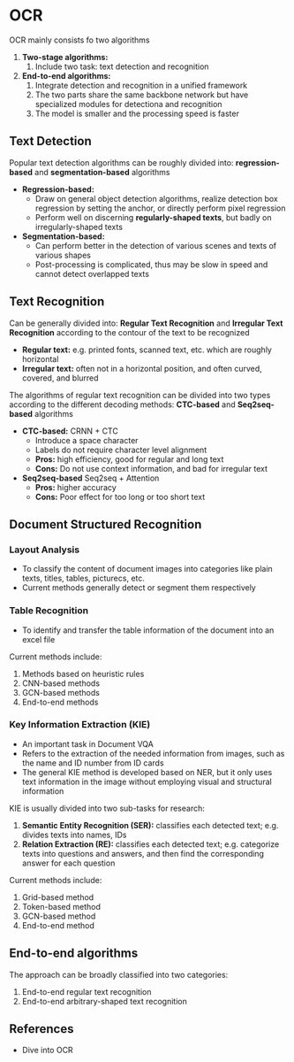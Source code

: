 # OCR

OCR mainly consists fo two algorithms

1. **Two-stage algorithms:**
   1. Include two task: text detection and recognition
2. **End-to-end algorithms:**
   1. Integrate detection and recognition in a unified framework
   2. The two parts share the same backbone network but have specialized modules for detectiona and recognition
   3. The model is smaller and the processing speed is faster

## Text Detection

Popular text detection algorithms can be roughly divided into: **regression-based** and **segmentation-based** algorithms

- **Regression-based:**
  - Draw on general object detection algorithms, realize detection box regression by setting the anchor, or directly perform pixel regression
  - Perform well on discerning **regularly-shaped texts**, but badly on irregularly-shaped texts
- **Segmentation-based:**
  - Can perform better in the detection of various scenes and texts of various shapes
  - Post-processing is complicated, thus may be slow in speed and cannot detect overlapped texts

## Text Recognition

Can be generally divided into: **Regular Text Recognition** and **Irregular Text Recognition** according to the contour of the text to be recognized

- **Regular text:** e.g. printed fonts, scanned text, etc. which are roughly horizontal
- **Irregular text:** often not in a horizontal position, and often curved, covered, and blurred

The algorithms of regular text recognition can be divided into two types according to the different decoding methods: **CTC-based** and **Seq2seq-based** algorithms

- **CTC-based:** CRNN + CTC
  - Introduce a space character
  - Labels do not require character level alignment
  - **Pros:** high efficiency, good for regular and long text
  - **Cons:** Do not use context information, and bad for irregular text
- **Seq2seq-based** Seq2seq + Attention
  - **Pros:** higher accuracy
  - **Cons:** Poor effect for too long or too short text

## Document Structured Recognition

### Layout Analysis

- To classify the content of document images into categories like plain texts, titles, tables, picturecs, etc.
- Current methods generally detect or segment them respectively

### Table Recognition

- To identify and transfer the table information of the document into an excel file

Current methods include:

1. Methods based on heuristic rules
2. CNN-based methods
3. GCN-based methods
4. End-to-end methods

### Key Information Extraction (KIE)

- An important task in Document VQA
- Refers to the extraction of the needed information from images, such as the name and ID number from ID cards
- The general KIE method is developed based on NER, but it only uses text information in the image without employing visual and structural information

KIE is usually divided into two sub-tasks for research:

1. **Semantic Entity Recognition (SER):** classifies each detected text; e.g. divides texts into names, IDs
2. **Relation Extraction (RE):** classifies each detected text; e.g. categorize texts into questions and answers, and then find the corresponding answer for each question

Current methods include:

1. Grid-based method
2. Token-based method
3. GCN-based method
4. End-to-end method

## End-to-end algorithms

The approach can be broadly classified into two categories:

1. End-to-end regular text recognition
2. End-to-end arbitrary-shaped text recognition

## References

- Dive into OCR